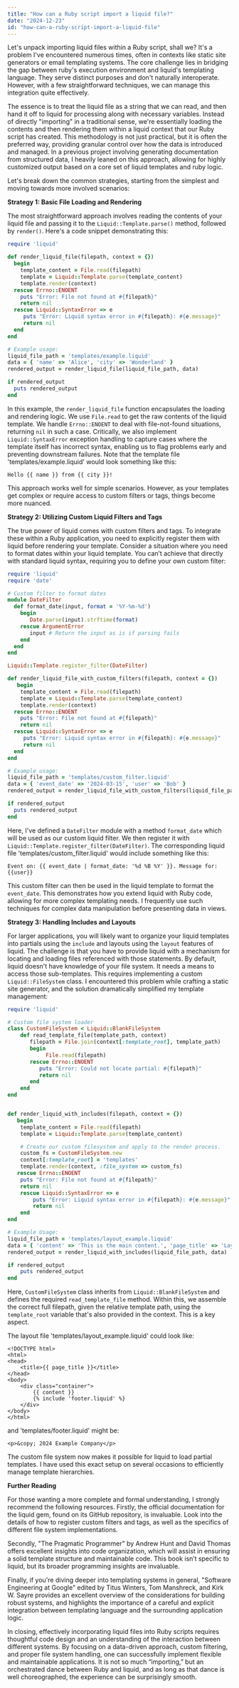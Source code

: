 ```yaml
---
title: "How can a Ruby script import a liquid file?"
date: "2024-12-23"
id: "how-can-a-ruby-script-import-a-liquid-file"
---
```


Let's unpack importing liquid files within a Ruby script, shall we? It's a problem I've encountered numerous times, often in contexts like static site generators or email templating systems. The core challenge lies in bridging the gap between ruby's execution environment and liquid's templating language. They serve distinct purposes and don't naturally interoperate. However, with a few straightforward techniques, we can manage this integration quite effectively.

The essence is to treat the liquid file as a string that we can read, and then hand it off to liquid for processing along with necessary variables. Instead of directly "importing" in a traditional sense, we're essentially loading the contents and then rendering them within a liquid context that our Ruby script has created. This methodology is not just practical, but it is often the preferred way, providing granular control over how the data is introduced and managed. In a previous project involving generating documentation from structured data, I heavily leaned on this approach, allowing for highly customized output based on a core set of liquid templates and ruby logic.

Let's break down the common strategies, starting from the simplest and moving towards more involved scenarios:

**Strategy 1: Basic File Loading and Rendering**

The most straightforward approach involves reading the contents of your liquid file and passing it to the `Liquid::Template.parse()` method, followed by `render()`. Here's a code snippet demonstrating this:

```ruby
require 'liquid'

def render_liquid_file(filepath, context = {})
  begin
    template_content = File.read(filepath)
    template = Liquid::Template.parse(template_content)
    template.render(context)
  rescue Errno::ENOENT
    puts "Error: File not found at #{filepath}"
    return nil
  rescue Liquid::SyntaxError => e
     puts "Error: Liquid syntax error in #{filepath}: #{e.message}"
     return nil
  end
end

# Example usage:
liquid_file_path = 'templates/example.liquid'
data = { 'name' => 'Alice', 'city' => 'Wonderland' }
rendered_output = render_liquid_file(liquid_file_path, data)

if rendered_output
  puts rendered_output
end
```

In this example, the `render_liquid_file` function encapsulates the loading and rendering logic. We use `File.read` to get the raw contents of the liquid template. We handle `Errno::ENOENT` to deal with file-not-found situations, returning `nil` in such a case. Critically, we also implement `Liquid::SyntaxError` exception handling to capture cases where the template itself has incorrect syntax, enabling us to flag problems early and preventing downstream failures. Note that the template file 'templates/example.liquid' would look something like this:

```liquid
Hello {{ name }} from {{ city }}!
```

This approach works well for simple scenarios. However, as your templates get complex or require access to custom filters or tags, things become more nuanced.

**Strategy 2: Utilizing Custom Liquid Filters and Tags**

The true power of liquid comes with custom filters and tags. To integrate these within a Ruby application, you need to explicitly register them with liquid before rendering your template. Consider a situation where you need to format dates within your liquid template. You can’t achieve that directly with standard liquid syntax, requiring you to define your own custom filter:

```ruby
require 'liquid'
require 'date'

# Custom filter to format dates
module DateFilter
  def format_date(input, format = '%Y-%m-%d')
    begin
       Date.parse(input).strftime(format)
    rescue ArgumentError
       input # Return the input as is if parsing fails
    end
  end
end

Liquid::Template.register_filter(DateFilter)

def render_liquid_file_with_custom_filters(filepath, context = {})
   begin
    template_content = File.read(filepath)
    template = Liquid::Template.parse(template_content)
    template.render(context)
  rescue Errno::ENOENT
    puts "Error: File not found at #{filepath}"
    return nil
  rescue Liquid::SyntaxError => e
     puts "Error: Liquid syntax error in #{filepath}: #{e.message}"
     return nil
  end
end

# Example usage:
liquid_file_path = 'templates/custom_filter.liquid'
data = { 'event_date' => '2024-03-15', 'user' => 'Bob' }
rendered_output = render_liquid_file_with_custom_filters(liquid_file_path, data)

if rendered_output
  puts rendered_output
end
```

Here, I've defined a `DateFilter` module with a method `format_date` which will be used as our custom liquid filter. We then register it with `Liquid::Template.register_filter(DateFilter)`. The corresponding liquid file 'templates/custom_filter.liquid' would include something like this:

```liquid
Event on: {{ event_date | format_date: '%d %B %Y' }}. Message for: {{user}}
```

This custom filter can then be used in the liquid template to format the `event_date`. This demonstrates how you extend liquid with Ruby code, allowing for more complex templating needs. I frequently use such techniques for complex data manipulation before presenting data in views.

**Strategy 3: Handling Includes and Layouts**

For larger applications, you will likely want to organize your liquid templates into partials using the `include` and layouts using the `layout` features of liquid. The challenge is that you have to provide liquid with a mechanism for locating and loading files referenced with those statements. By default, liquid doesn't have knowledge of your file system. It needs a means to access those sub-templates. This requires implementing a custom `Liquid::FileSystem` class. I encountered this problem while crafting a static site generator, and the solution dramatically simplified my template management:

```ruby
require 'liquid'

# Custom file system loader
class CustomFileSystem < Liquid::BlankFileSystem
    def read_template_file(template_path, context)
       filepath = File.join(context[:template_root], template_path)
       begin
            File.read(filepath)
       rescue Errno::ENOENT
          puts "Error: Could not locate partial: #{filepath}"
          return nil
       end
    end
end


def render_liquid_with_includes(filepath, context = {})
   begin
    template_content = File.read(filepath)
    template = Liquid::Template.parse(template_content)

    # Create our custom filesystem and apply to the render process.
    custom_fs = CustomFileSystem.new
    context[:template_root] = 'templates'
    template.render(context, :file_system => custom_fs)
   rescue Errno::ENOENT
    puts "Error: File not found at #{filepath}"
    return nil
    rescue Liquid::SyntaxError => e
        puts "Error: Liquid syntax error in #{filepath}: #{e.message}"
        return nil
    end
end

# Example Usage:
liquid_file_path = 'templates/layout_example.liquid'
data = { 'content' => 'This is the main content.', 'page_title' => 'Layout Test' }
rendered_output = render_liquid_with_includes(liquid_file_path, data)

if rendered_output
    puts rendered_output
end
```

Here, `CustomFileSystem` class inherits from `Liquid::BlankFileSystem` and defines the required `read_template_file` method. Within this, we assemble the correct full filepath, given the relative template path, using the `template_root` variable that's also provided in the context. This is a key aspect.

The layout file 'templates/layout_example.liquid' could look like:
```liquid
<!DOCTYPE html>
<html>
<head>
    <title>{{ page_title }}</title>
</head>
<body>
    <div class="container">
        {{ content }}
        {% include 'footer.liquid' %}
    </div>
</body>
</html>
```

and 'templates/footer.liquid' might be:
```liquid
<p>&copy; 2024 Example Company</p>
```
The custom file system now makes it possible for liquid to load partial templates. I have used this exact setup on several occasions to efficiently manage template hierarchies.

**Further Reading**

For those wanting a more complete and formal understanding, I strongly recommend the following resources. Firstly, the official documentation for the liquid gem, found on its GitHub repository, is invaluable. Look into the details of how to register custom filters and tags, as well as the specifics of different file system implementations.

Secondly, "The Pragmatic Programmer" by Andrew Hunt and David Thomas offers excellent insights into code organization, which will assist in ensuring a solid template structure and maintainable code. This book isn’t specific to liquid, but its broader programming insights are invaluable.

Finally, if you're diving deeper into templating systems in general, "Software Engineering at Google" edited by Titus Winters, Tom Manshreck, and Kirk W. Sayre provides an excellent overview of the considerations for building robust systems, and highlights the importance of a careful and explicit integration between templating language and the surrounding application logic.

In closing, effectively incorporating liquid files into Ruby scripts requires thoughtful code design and an understanding of the interaction between different systems. By focusing on a data-driven approach, custom filtering, and proper file system handling, one can successfully implement flexible and maintainable applications. It is not so much “importing,” but an orchestrated dance between Ruby and liquid, and as long as that dance is well choreographed, the experience can be surprisingly smooth.
